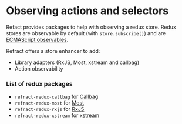 # Observing actions and selectors

Refact provides packages to help with observing a redux store. Redux stores are observable by default (with `store.subscribe()`) and are [ECMAScript observables](https://github.com/tc39/proposal-observable).

Refract offers a store enhancer to add:
- Library adapters (RxJS, Most, xstream and callbag)
- Action observability

### List of redux packages

- `refract-redux-callbag` for [Callbag](https://github.com/callbag/callbag)
- `refract-redux-most` for [Most](https://github.com/cujojs/most)
- `refract-redux-rxjs` for [RxJS](https://github.com/reactivex/rxjs)
- `refract-redux-xstream` for [xstream](https://github.com/staltz/xstream)
